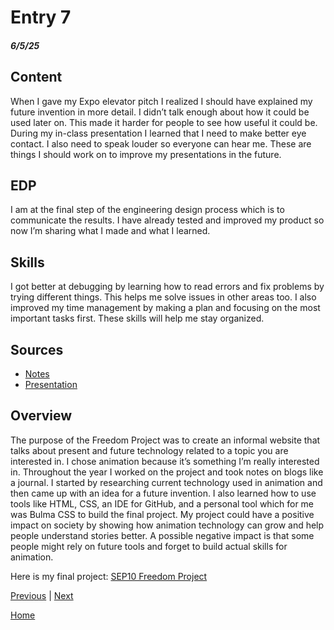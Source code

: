 # Entry 7
##### 6/5/25

## Content

When I gave my Expo elevator pitch I realized I should have explained my future invention in more detail. I didn’t talk enough about how it could be used later on. This made it harder for people to see how useful it could be. During my in-class presentation I learned that I need to make better eye contact. I also need to speak louder so everyone can hear me. These are things I should work on to improve my presentations in the future.

## EDP

I am at the final step of the engineering design process which is to communicate the results. I have already tested and improved my product so now I’m sharing what I made and what I learned.

## Skills

I got better at debugging by learning how to read errors and fix problems by trying different things. This helps me solve issues in other areas too. I also improved my time management by making a plan and focusing on the most important tasks first. These skills will help me stay organized.

## Sources

* [Notes](https://docs.google.com/document/d/1hECCeDZfiV4v6THbE8v8uXW5KZ4v2dWNuSPlisRuh0w/edit?tab=t.0)  
* [Presentation](https://docs.google.com/presentation/d/1cD3eTXRKkwDxhWWmHUZalzYyfW9LnDOphEgxXxcn4SI/edit?slide=id.g35a0cee722b_0_0#slide=id.g35a0cee722b_0_0)

## Overview

The purpose of the Freedom Project was to create an informal website that talks about present and future technology related to a topic you are interested in. I chose animation because it’s something I’m really interested in. Throughout the year I worked on the project and took notes on blogs like a journal. I started by researching current technology used in animation and then came up with an idea for a future invention. I also learned how to use tools like HTML, CSS, an IDE for GitHub, and a personal tool which for me was Bulma CSS to build the final project. My project could have a positive impact on society by showing how animation technology can grow and help people understand stories better. A possible negative impact is that some people might rely on future tools and forget to build actual skills for animation.

Here is my final project: [SEP10 Freedom Project](https://bekhruza2004.github.io/sep10-freedom-project/)

[Previous](entry06.md) | [Next](entry08.md)

[Home](../README.md)
